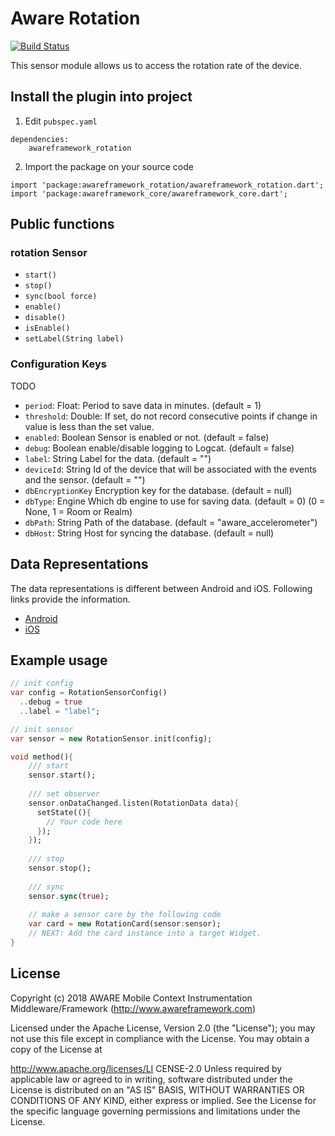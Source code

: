 # Aware Rotation

[![Build Status](https://travis-ci.org/awareframework/awareframework_rotation.svg?branch=master)](https://travis-ci.org/awareframework/awareframework_rotation)

This sensor module allows us to access the rotation rate of the device.

## Install the plugin into project
1. Edit `pubspec.yaml`
```
dependencies:
    awareframework_rotation
```

2. Import the package on your source code
```
import 'package:awareframework_rotation/awareframework_rotation.dart';
import 'package:awareframework_core/awareframework_core.dart';
```

## Public functions
### rotation Sensor
- `start()`
- `stop()` 
- `sync(bool force)`
- `enable()`
- `disable()`
- `isEnable()`
- `setLabel(String label)`

### Configuration Keys
TODO
- `period`: Float: Period to save data in minutes. (default = 1)
- `threshold`: Double: If set, do not record consecutive points if change in value is less than the set value.
- `enabled`: Boolean Sensor is enabled or not. (default = false)
- `debug`: Boolean enable/disable logging to Logcat. (default = false)
- `label`: String Label for the data. (default = "")
- `deviceId`: String Id of the device that will be associated with the events and the sensor. (default = "")
- `dbEncryptionKey` Encryption key for the database. (default = null)
- `dbType`: Engine Which db engine to use for saving data. (default = 0) (0 = None, 1 = Room or Realm)
- `dbPath`: String Path of the database. (default = "aware_accelerometer")
- `dbHost`: String Host for syncing the database. (default = null)

## Data Representations
The data representations is different between Android and iOS. Following links provide the information.
- [Android](https://github.com/awareframework/com.awareframework.android.sensor.rotation)
- [iOS](https://github.com/awareframework/com.awareframework.ios.sensor.rotation)

## Example usage
```dart
// init config
var config = RotationSensorConfig()
  ..debug = true
  ..label = "label";

// init sensor
var sensor = new RotationSensor.init(config);

void method(){
    /// start 
    sensor.start();
    
    /// set observer
    sensor.onDataChanged.listen(RotationData data){
      setState((){
        // Your code here
      });
    });
    
    /// stop
    sensor.stop();
    
    /// sync
    sensor.sync(true);  
    
    // make a sensor care by the following code
    var card = new RotationCard(sensor:sensor);
    // NEXT: Add the card instance into a target Widget.
}

```

## License
Copyright (c) 2018 AWARE Mobile Context Instrumentation Middleware/Framework (http://www.awareframework.com)

Licensed under the Apache License, Version 2.0 (the "License"); you may not use this file except in compliance with the License. You may obtain a copy of the License at

http://www.apache.org/licenses/LI
CENSE-2.0 Unless required by applicable law or agreed to in writing, software distributed under the License is distributed on an "AS IS" BASIS, WITHOUT WARRANTIES OR CONDITIONS OF ANY KIND, either express or implied. See the License for the specific language governing permissions and limitations under the License.
